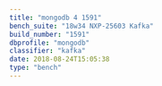 ```yaml
---
title: "mongodb 4 1591"
bench_suite: "18w34 NXP-25603 Kafka"
build_number: "1591"
dbprofile: "mongodb"
classifier: "kafka"
date: 2018-08-24T15:05:38
type: "bench"
---
```

